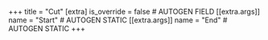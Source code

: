 +++
title = "Cut"
[extra]
is_override = false # AUTOGEN FIELD
[[extra.args]]
name = "Start" # AUTOGEN STATIC
[[extra.args]]
name = "End" # AUTOGEN STATIC
+++